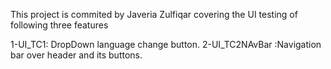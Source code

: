 This project is commited by Javeria Zulfiqar 
covering the UI testing of following three features 

1-UI_TC1: DropDown language change button.
2-UI_TC2NAvBar  :Navigation bar over header and its buttons.
